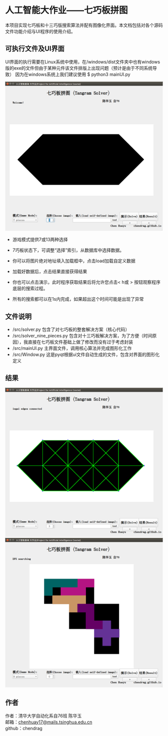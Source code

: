 # 人工智能大作业——七巧板拼图
本项目实现七巧板和十三巧版搜索算法并配有图像化界面。本文档包括对各个源码文件功能介绍与UI程序的使用介绍。
## 可执行文件及UI界面
UI界面的执行需要在Linux系统中使用，在/windows/dist文件夹中也有windows版的exe的文件但由于某种元件该文件排版上出现问题（预计是由于不同系统导致） 
因为在windows系统上我们建议使用 
    $ python3 mainUI.py  
    
<img src="https://github.com/ChenDRAG/hello-world/blob/master/Screenshot%20from%202019-10-20%2000-37-10.png?raw=true" width=600 alt="UI">  

- 游戏模式提供7或13两种选择
- 7巧板状态下，可调整“选择”索引，从数据库中选择数据。
- 你可以将图片绝对地址填入加载框中，点击load加载自定义数据
- 加载好数据后，点击结果直接获得结果
- 你也可以点击演示，此时程序获取结果后将允许您点击< h或 > 按钮观察程序底层的搜索过程。

- 所有的搜索都可以在1s内完成，如果超出这个时间可能是出现了异常

## 文件说明
- /src/solver.py 包含了对七巧板的整套解决方案（核心代码）
- /src/solver_nine_pieces.py 包含对十三巧板解决方案，为了方便（时间原因），我直接在七巧板文件基础上做了修改而没有过于考虑封装
- /src/mainUI.py 主界面文件，调用核心算法并完成图形化工作
- /src/Window.py 这是pyqt根据ui文件自动生成的文件，包含对界面的图形化定义
  
## 结果

<img src="https://raw.githubusercontent.com/ChenDRAG/hello-world/master/Screenshot%20from%202019-10-20%2000-37-52.png" width=600 alt="ex1">

<img src="https://github.com/ChenDRAG/hello-world/blob/master/Screenshot%20from%202019-10-20%2000-39-37.png?raw=true" width=600 alt="ex2">

## 作者
作者：清华大学自动化系自76班 陈华玉  
邮箱：chenhuay17@mails.tsinghua.edu.cn  
github：chendrag
